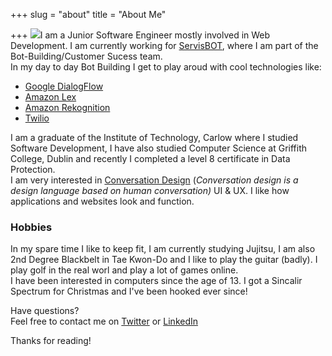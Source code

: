 +++
slug = "about"
title = "About Me"

+++
![](/uploads/about-me-leon-severan-we-buy-houses.jpg)I am a Junior Software Engineer mostly involved in Web Development. I am currently working for [ServisBOT](https://servisbot.com/), where I am part of the Bot-Building/Customer Sucess team.  
In my day to day Bot Building I get to play aroud with cool technologies like:

* [Google DialogFlow](https://en.wikipedia.org/wiki/Dialogflow)
* [Amazon Lex](https://aws.amazon.com/lex/)
* [Amazon Rekognition](https://aws.amazon.com/rekognition/?blog-cards.sort-by=item.additionalFields.createdDate&blog-cards.sort-order=desc)
* [Twilio](https://ahoy.twilio.com/twilio-products?utm_source=google&utm_medium=cpc&utm_term=twilio&utm_campaign=G_S_Brand_EMEA_UK&IRE_mCPC=&gclid=EAIaIQobChMI35Ppq_a66gIVGLLtCh36-gbiEAAYASAAEgKdw_D_BwE&gclsrc=aw.ds)

I am a graduate of the Institute of Technology, Carlow where I studied Software Development, I have also studied Computer Science at Griffith College, Dublin and recently I completed a level 8 certificate in Data Protection.  
I am very interested in [Conversation Design](https://designguidelines.withgoogle.com/conversation/conversation-design/what-is-conversation-design.html#:\~:text=Conversation%20design%20is%20a%20design,based%20on%20pen%20and%20paper.&text=It's%20a%20synthesis%20of%20several,audio%20design%2C%20and%20UX%20writing.) (_Conversation design is a design language based on human conversation)_ UI & UX. I like how applications and websites look and function.

### Hobbies

In my spare time I like to keep fit, I am currently studying Jujitsu, I am also 2nd Degree Blackbelt in Tae Kwon-Do and I like to play the guitar (badly). I play golf in the real worl and play a lot of games online.  
I have been interested in computers since the age of 13. I got a Sincalir Spectrum for Christmas and I've been hooked ever since!

Have questions?  
Feel free to contact me on [Twitter](https://twitter.com/karlkavo) or [LinkedIn](https://www.linkedin.com/in/karlkavanagh1971/)

Thanks for reading!